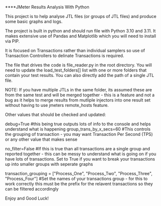 ****JMeter Results Analysis With Python

This project is to help analyse JTL files (or groups of JTL files) and produce some basic graphs and logs.

The project is built in python and should run file with Python 3.10 and 3.11.  It makes extensive use of Pandas and Matplotlib which you will need to install via PIP.

It is focused on Transactions rather than individual samplers so use of Transaction Controllers to delinate Transactions is required.

The file that drives the code is file_reader.py in the root directory.  You will need to update the load_test_folders[] list with one or more folders that contain your test results.  You can also directly add the path of a single JTL file.

NOTE: If you have multiple JTLs in the same folder, its assumed these are from the same test and will be merged together - this is a feature and not a bug as it helps to merge results from mutliple injectors into one result set without having to use jmeters remote_hosts feature.

Other values that should be checked and updated:

debug=True                  #this being true outputs lots of info to the console and helps understand what is happening
group_trans_by_x_secs=60    #This controls the grouping of transaction - you may want Transaction Per Second (TPS) or any   other value that makes sense

no_filter=False             #If this is true than all transactions are a single group and reported together - this can be messy to understand what is going on if you have lots of transactions.  Set to True if you want to break your transactions up into smaller groups with seperate graphs

transaction_grouping = ["Process_One", "Process_Two", "Process_Three", "Process_Four"]
#Set the names of your transactions group - for this to work correctly this must be the prefix for the relavent transactions so they can be filtered accordingly

Enjoy and Good Luck!
